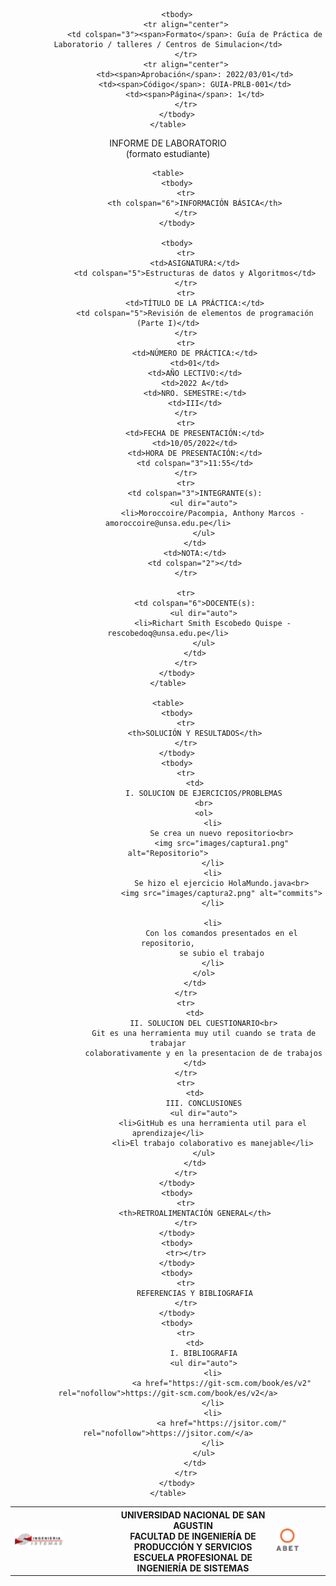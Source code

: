 <div dir="auto" align="center">
    <table>
        <tbody>
            <tr>
                <td>
                    <a target="_blank" rel="noopener noreferrer" href="https://github.com/rescobedoq/pw2/blob/main/epis.png?raw=true"><img src="https://github.com/rescobedoq/pw2/raw/main/epis.png?raw=true" alt="EPIS" style="width: 50%; max-width: 100%;"></a>
                </td>
                <th>
                    <span>UNIVERSIDAD NACIONAL DE SAN AGUSTIN</span><br>
                    <span>FACULTAD DE INGENIERÍA DE PRODUCCIÓN Y SERVICIOS</span><br>
                    <span>ESCUELA PROFESIONAL DE INGENIERÍA DE SISTEMAS</span>
                </th>
                <td>
                    <a target="_blank" rel="noopener noreferrer" href="https://github.com/rescobedoq/pw2/blob/main/abet.png?raw=true"><img src="https://github.com/rescobedoq/pw2/raw/main/abet.png?raw=true" alt="ABET" style="width: 50%; max-width: 100%;"></a>
                </td>
            </tr>
        </tbody>

        <tbody>
            <tr align="center">
                <td colspan="3"><span>Formato</span>: Guía de Práctica de Laboratorio / talleres / Centros de Simulacion</td>
            </tr>
            <tr align="center">
                <td><span>Aprobación</span>: 2022/03/01</td>
                <td><span>Código</span>: GUIA-PRLB-001</td>
                <td><span>Página</span>: 1</td>
            </tr>
        </tbody>
	</table>
<div>

<div dir="auto">
	<div dir="auto" align="center">
        <span>INFORME DE LABORATORIO</span><br>
        <span>(formato estudiante)</span>
	</div>

    <table>
        <tbody>
            <tr>
                <th colspan="6">INFORMACIÓN BÁSICA</th>
            </tr>
        </tbody>

        <tbody>
	        <tr>
                <td>ASIGNATURA:</td>
                <td colspan="5">Estructuras de datos y Algoritmos</td>
            </tr>
            <tr>
                <td>TÍTULO DE LA PRÁCTICA:</td>
                <td colspan="5">Revisión de elementos de programación (Parte I)</td>
            </tr>
            <tr>
                <td>NÚMERO DE PRÁCTICA:</td>
                <td>01</td>
                <td>AÑO LECTIVO:</td>
                <td>2022 A</td>
                <td>NRO. SEMESTRE:</td>
                <td>III</td>
            </tr>
            <tr>
                <td>FECHA DE PRESENTACIÓN:</td>
                <td>10/05/2022</td>
                <td>HORA DE PRESENTACIÓN:</td>
                <td colspan="3">11:55</td>
            </tr>
            <tr>
                <td colspan="3">INTEGRANTE(s):
                    <ul dir="auto">
	                    <li>Moroccoire/Pacompia, Anthony Marcos - amoroccoire@unsa.edu.pe</li>
	                </ul>
	            </td>
                <td>NOTA:</td>
                <td colspan="2"></td>
            </tr>

            <tr>
                <td colspan="6">DOCENTE(s):
                    <ul dir="auto">
                        <li>Richart Smith Escobedo Quispe - rescobedoq@unsa.edu.pe</li>
                    </ul>
                </td>
            </tr>
	    </tbody>
    </table>

    <table>
        <tbody>
            <tr>
                <th>SOLUCIÓN Y RESULTADOS</th>
            </tr>
        </tbody>
        <tbody>
            <tr>
                <td>
                    I. SOLUCION DE EJERCICIOS/PROBLEMAS
                    <br>
                    <ol>
                        <li>
                            Se crea un nuevo repositorio<br>
                            <img src="images/captura1.png" alt="Repositorio">
                        </li>
                        <li>
                            Se hizo el ejercicio HolaMundo.java<br>
                            <img src="images/captura2.png" alt="commits">
                        </li>
                            
                        <li>
                            Con los comandos presentados en el repositorio,
                            se subio el trabajo
                        </li>
                    </ol>
                </td>
            </tr>
            <tr>
                <td>
                    II. SOLUCION DEL CUESTIONARIO<br>
                    Git es una herramienta muy util cuando se trata de trabajar
                    colaborativamente y en la presentacion de de trabajos
                </td>
            </tr>
            <tr>
                <td>
                    III. CONCLUSIONES
                    <ul dir="auto">
                        <li>GitHub es una herramienta util para el aprendizaje</li>
                        <li>El trabajo colaborativo es manejable</li>
                    </ul>
                </td>
            </tr>
        </tbody>
        <tbody>
            <tr>
                <th>RETROALIMENTACIÓN GENERAL</th>
            </tr>
        </tbody>
        <tbody>
            <tr></tr>
        </tbody>
        <tbody>
            <tr>
                REFERENCIAS Y BIBLIOGRAFIA
            </tr>
        </tbody>
        <tbody>
            <tr>
                <td>
                    I. BIBLIOGRAFIA
                    <ul dir="auto">
                        <li>
                            <a href="https://git-scm.com/book/es/v2" rel="nofollow">https://git-scm.com/book/es/v2</a>
                        </li>
                        <li>
                            <a href="https://jsitor.com/" rel="nofollow">https://jsitor.com/</a>
                        </li>
                    </ul>
                </td>
            </tr>
        </tbody>
    </table>
</div>
